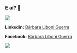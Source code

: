 ### E aí? 👋

<!--
**barbisliboni/barbisliboni** is a ✨ _special_ ✨ repository because its `README.md` (this file) appears on your GitHub profile.-->

<a href="https://github.com/anuraghazra/github-readme-stats">
      <!-- Change the `github-readme-stats.anuraghazra1.vercel.app` to `github-readme-stats.vercel.app`  -->
      <img align="center" src="https://github-readme-stats.anuraghazra1.vercel.app/api/top-langs/?username=barbisliboni&layout=compact&theme=midnight-purple" />
</a>
<br>

 **Linkedin:** [Bárbara Liboni Guerra](https://www.linkedin.com/in/b%C3%A1rbara-liboni-guerra-9663451b6/)
 
 **Facebook:** [Bárbara Liboni Guerra](https://www.facebook.com/barbara.liboni.5/)
 
 <img aling="center" src="https://i.gifer.com/CQx.gif"/>
 




